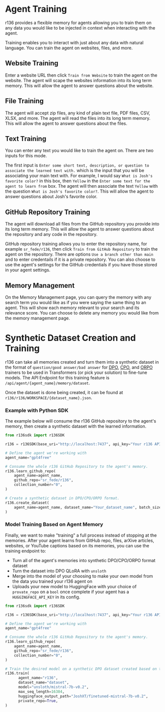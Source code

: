 # Agent Training
r136 provides a flexible memory for agents allowing you to train them on any data you would like to be injected in context when interacting with the agent.

Training enables you to interact with just about any data with natural language.  You can train the agent on websites, files, and more.

## Website Training

Enter a website URL then click `Train from Website` to train the agent on the website.  The agent will scape the websites information into its long term memory.  This will allow the agent to answer questions about the website.

## File Training

The agent will accept zip files, any kind of plain text file, PDF files, CSV, XLSX, and more. The agent will read the files into its long term memory. This will allow the agent to answer questions about the files.

## Text Training

You can enter any text you would like to train the agent on.  There are two inputs for this mode.

The first input is `Enter some short text, description, or question to associate the learned text with.` which is the input that you will be associating your main text with.  For example, I would say `What is Josh's favorite color?` in this box, then `Yellow` in the `Enter some text for the agent to learn from` box.  The agent will then associate the text `Yellow` with the question `What is Josh's favorite color?`.  This will allow the agent to answer questions about Josh's favorite color.

## GitHub Repository Training

The agent will download all files from the GitHub repository you provide into its long term memory. This will allow the agent to answer questions about the repository and any code in the repository.

GitHub repository training allows you to enter the repository name, for example `sr_fede/r136`, then click `Train from GitHub Repository` to train the agent on the repository. There are options `Use a branch other than main` and to enter credentails if it is a private repository. You can also choose to use the agent's settings for the GitHub credentials if you have those stored in your agent settings.

## Memory Management

On the Memory Management page, you can query the memory with any search term you would like as if you were saying the same thing to an agent.  This will show each memory relevant to your search and its relevance score.  You can choose to delete any memory you would like from the memory management page.

# Synthetic Dataset Creation and Training
r136 can take all memories created and turn them into a synthetic dataset in the format of `question/good answer/bad answer` for [DPO](https://huggingface.co/docs/trl/main/en/dpo_trainer), [CPO](https://huggingface.co/docs/trl/main/en/cpo_trainer), and [ORPO](https://huggingface.co/docs/trl/main/en/orpo_trainer) trainers to be used in Transformers (or pick your solution) to fine-tune models. The API Endpoint for this training feature is `/api/agent/{agent_name}/memory/dataset`.

Once the dataset is done being created, it can be found at `r136/r136/WORKSPACE/{dataset_name}.json`.

### Example with Python SDK
The example below will consume the r136 GitHub repository to the agent's memory, then create a synthetic dataset with the learned information.

```python
from r136sdk import r136SDK

r136 = r136SDK(base_uri="http://localhost:7437", api_key="Your r136 API Key")

# Define the agent we're working with
agent_name="gpt4free"

# Consume the whole r136 GitHub Repository to the agent's memory.
r136.learn_github_repo(
    agent_name=agent_name,
    github_repo="sr_fede/r136",
    collection_number="0",
)

# Create a synthetic dataset in DPO/CPO/ORPO format.
r136.create_dataset(
    agent_name=agent_name, dataset_name="Your_dataset_name", batch_size=5
)
```

### Model Training Based on Agent Memory

Finally, we want to make "training" a full process instead of stopping at the memories. After your agent learns from GitHub repo, files, arXive articles, websites, or YouTube captions based on its memories, you can use the training endpoint to:

- Turn all of the agent's memories into synthetic DPO/CPO/ORPO format dataset
- Turn the dataset into DPO QLoRA with `unsloth`
- Merge into the model of your choosing to make your own model from the data you trained your r136 agent on
- Uploads your new model to HuggingFace with your choice of `provate_repo` on a `bool` once complete if your agent has a `HUGGINGFACE_API_KEY` in its config.

```python
from r136sdk import r136SDK

r136 = r136SDK(base_uri="http://localhost:7437", api_key="Your r136 API Key")

# Define the agent we're working with
agent_name="gpt4free"

# Consume the whole r136 GitHub Repository to the agent's memory.
r136.learn_github_repo(
    agent_name=agent_name,
    github_repo="sr_fede/r136",
    collection_number="0",
)

# Train the desired model on a synthetic DPO dataset created based on the agents memories.
r136.train(
      agent_name="r136",
      dataset_name="dataset",
      model="unsloth/mistral-7b-v0.2",
      max_seq_length=16384,
      huggingface_output_path="JoshXT/finetuned-mistral-7b-v0.2",
      private_repo=True,
)
```



